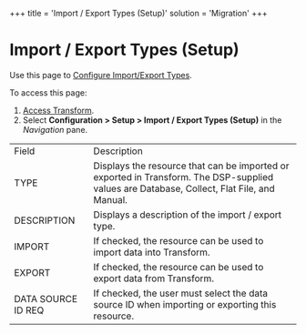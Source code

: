 +++
title = 'Import / Export Types (Setup)'
solution = 'Migration'
+++

# Import / Export Types (Setup)

<div class="use">

Use this page to [Configure Import/Export
Types](../Config/Configure_Import_Export_Types).

</div>

To access this page:

1.  [Access Transform](../Config/Access_Transform).
2.  Select **Configuration \> Setup \> Import / Export Types
    (Setup)** in the
*Navigation* pane.

|                    |                                                                                                                                            |
| ------------------ | ------------------------------------------------------------------------------------------------------------------------------------------ |
| Field              | Description                                                                                                                                |
| TYPE               | Displays the resource that can be imported or exported in Transform. The DSP-supplied values are Database, Collect, Flat File, and Manual. |
| DESCRIPTION        | Displays a description of the import / export type.                                                                                        |
| IMPORT             | If checked, the resource can be used to import data into Transform.                                                                        |
| EXPORT             | If checked, the resource can be used to export data from Transform.                                                                        |
| DATA SOURCE ID REQ | If checked, the user must select the data source ID when importing or exporting this resource.                                             |
